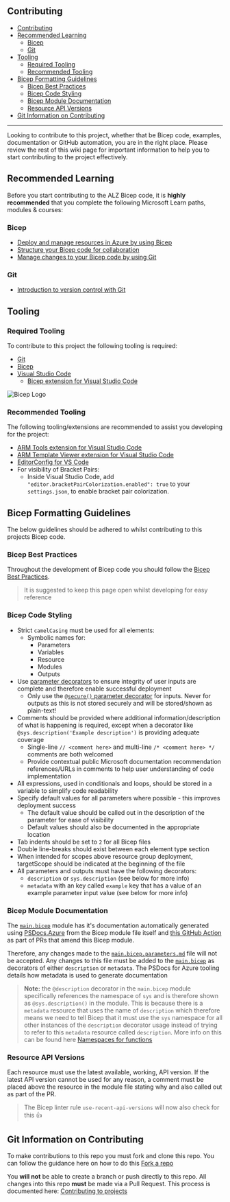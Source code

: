 <!-- markdownlint-disable MD041 -->
## Contributing

- [Contributing](#contributing)
- [Recommended Learning](#recommended-learning)
  - [Bicep](#bicep)
  - [Git](#git)
- [Tooling](#tooling)
  - [Required Tooling](#required-tooling)
  - [Recommended Tooling](#recommended-tooling)
- [Bicep Formatting Guidelines](#bicep-formatting-guidelines)
  - [Bicep Best Practices](#bicep-best-practices)
  - [Bicep Code Styling](#bicep-code-styling)
  - [Bicep Module Documentation](#bicep-module-documentation)
  - [Resource API Versions](#resource-api-versions)
- [Git Information on Contributing](#git-information-on-contributing)

---

Looking to contribute to this project, whether that be Bicep code, examples, documentation or GitHub automation, you are in the right place. Please review the rest of this wiki page for important information to help you to start contributing to the project effectively.

## Recommended Learning

Before you start contributing to the ALZ Bicep code, it is **highly recommended** that you complete the following Microsoft Learn paths, modules & courses:

### Bicep

- [Deploy and manage resources in Azure by using Bicep](https://learn.microsoft.com/learn/paths/bicep-deploy/)
- [Structure your Bicep code for collaboration](https://learn.microsoft.com/learn/modules/structure-bicep-code-collaboration/)
- [Manage changes to your Bicep code by using Git](https://learn.microsoft.com/learn/modules/manage-changes-bicep-code-git/)

### Git

- [Introduction to version control with Git](https://learn.microsoft.com/learn/paths/intro-to-vc-git/)

## Tooling

### Required Tooling

To contribute to this project the following tooling is required:

- [Git](https://git-scm.com/downloads)
- [Bicep](https://learn.microsoft.com/azure/azure-resource-manager/bicep/install#install-manually)
- [Visual Studio Code](https://code.visualstudio.com/download)
  - [Bicep extension for Visual Studio Code](https://marketplace.visualstudio.com/items?itemName=ms-azuretools.vscode-bicep)

![Bicep Logo](media/bicep-vs-code.png)

### Recommended Tooling

The following tooling/extensions are recommended to assist you developing for the project:

- [ARM Tools extension for Visual Studio Code](https://marketplace.visualstudio.com/items?itemName=msazurermtools.azurerm-vscode-tools)
- [ARM Template Viewer extension for Visual Studio Code](https://marketplace.visualstudio.com/items?itemName=bencoleman.armview)
- [EditorConfig for VS Code](https://marketplace.visualstudio.com/items?itemName=EditorConfig.EditorConfig)
- For visibility of Bracket Pairs:
  - Inside Visual Studio Code, add `"editor.bracketPairColorization.enabled": true` to your `settings.json`, to enable bracket pair colorization.

## Bicep Formatting Guidelines

The below guidelines should be adhered to whilst contributing to this projects Bicep code.

### Bicep Best Practices

Throughout the development of Bicep code you should follow the [Bicep Best Practices](https://learn.microsoft.com/azure/azure-resource-manager/bicep/best-practices).

> It is suggested to keep this page open whilst developing for easy reference

### Bicep Code Styling

- Strict `camelCasing` must be used for all elements:
  - Symbolic names for:
    - Parameters
    - Variables
    - Resource
    - Modules
    - Outputs
- Use [parameter decorators](https://learn.microsoft.com/azure/azure-resource-manager/bicep/parameters#decorators) to ensure integrity of user inputs are complete and therefore enable successful deployment
  - Only use the [`@secure()` parameter decorator](https://learn.microsoft.com/azure/azure-resource-manager/bicep/parameters#secure-parameters) for inputs. Never for outputs as this is not stored securely and will be stored/shown as plain-text!
- Comments should be provided where additional information/description of what is happening is required, except when a decorator like `@sys.description('Example description')` is providing adequate coverage
  - Single-line `// <comment here>` and multi-line `/* <comment here> */` comments are both welcomed
  - Provide contextual public Microsoft documentation recommendation references/URLs in comments to help user understanding of code implementation
- All expressions, used in conditionals and loops, should be stored in a variable to simplify code readability
- Specify default values for all parameters where possible - this improves deployment success
  - The default value should be called out in the description of the parameter for ease of visibility
  - Default values should also be documented in the appropriate location
- Tab indents should be set to `2` for all Bicep files
- Double line-breaks should exist between each element type section
- When intended for scopes above resource group deployment, targetScope should be indicated at the beginning of the file
- All parameters and outputs must have the following decorators:
  - `description` or `sys.description` (see below for more info)
  - `metadata` with an key called `example` key that has a value of an example parameter input value (see below for more info)

### Bicep Module Documentation

The [`main.bicep`](../../main.bicep) module has it's documentation automatically generated using [PSDocs.Azure](https://azure.github.io/PSDocs.Azure) from the Bicep module file itself and [this GitHub Action](../../.github/workflows/update-bicep-module-docs.yml) as part of PRs that amend this Bicep module.

Therefore, any changes made to the [`main.bicep.parameters.md`](../../main.bicep.parameters.md) file will not be accepted. Any changes to this file must be added to the [`main.bicep`](../../main.bicep) as decorators of either `description` or `metadata`. The PSDocs for Azure tooling details how metadata is used to generate documentation

> **Note:** the `@description` decorator in the `main.bicep` module specifically references the namespace of `sys` and is therefore shown as `@sys.description()` in the module. This is because there is a `metadata` resource that uses the name of `description` which therefore means we need to tell Bicep that it must use the `sys` namespace for all other instances of the `description` decorator usage instead of trying to refer to this `metadata` resource called `description`. More info on this can be found here [Namespaces for functions](https://learn.microsoft.com/azure/azure-resource-manager/bicep/bicep-functions#namespaces-for-functions)

### Resource API Versions

Each resource must use the latest available, working, API version. If the latest API version cannot be used for any reason, a comment must be placed above the resource in the module file stating why and also called out as part of the PR.

> The Bicep linter rule `use-recent-api-versions` will now also check for this 👍

## Git Information on Contributing

To make contributions to this repo you must fork and clone this repo. You can follow the guidance here on how to do this [Fork a repo](https://docs.github.com/get-started/quickstart/fork-a-repo)

You **will not** be able to create a branch or push directly to this repo. All changes into this repo **must** be made via a Pull Request. This process is documented here: [Contributing to projects](https://docs.github.com/get-started/quickstart/contributing-to-projects)
